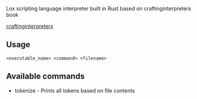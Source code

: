 Lox scripting language interpreter built in Rust based on craftinginterpreters book

[craftinginterpreters](craftinginterpreters.com)

## Usage
`<executable_name> <command> <filename>`

## Available commands
- tokenize - Prints all tokens based on file contents
